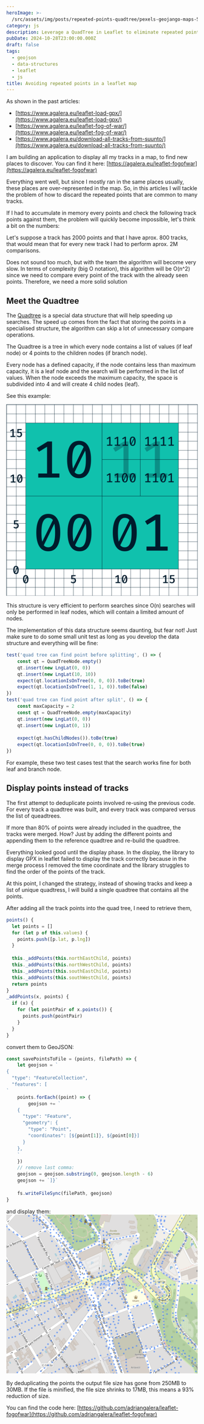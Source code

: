 ```yaml
---
heroImage: >-
  /src/assets/img/posts/repeated-points-quadtree/pexels-geojango-maps-50965933-7663519.jpg
category: js
description: Leverage a QuadTree in Leaflet to eliminate repeated points, dramatically reducing file size and boosting performance with efficient data deduplication and smart testing.
pubDate: 2024-10-28T23:00:00.000Z
draft: false
tags:
  - geojson
  - data-structures
  - leaflet
  - js
title: Avoiding repeated points in a leaflet map
---
```


As shown in the past articles:

- [https://www.agalera.eu/leaflet-load-gpx/](https://www.agalera.eu/leaflet-load-gpx/)
- [https://www.agalera.eu/leaflet-fog-of-war/](https://www.agalera.eu/leaflet-fog-of-war/)
- [https://www.agalera.eu/download-all-tracks-from-suunto/](https://www.agalera.eu/download-all-tracks-from-suunto/)

I am building an application to display all my tracks in a map, to find new places to discover. You can find it here: [https://agalera.eu/leaflet-fogofwar](https://agalera.eu/leaflet-fogofwar)

Everything went well, but since I mostly ran in the same places usually, these places are over-represented in the map. So, in this articles I will tackle the problem of how to discard the repeated points that are common to many tracks.

If I had to accumulate in memory every points and check the following track points against them, the problem will quickly become impossible, let's think a bit on the numbers:

Let's suppose a track has 2000 points and that I have aprox. 800 tracks, that would mean that for every new track I had to perform aprox. 2M comparisons.

Does not sound too much, but with the team the algorithm will become very slow. In terms of complexity (big O notation), this algorithm will be O(n^2) since we need to compare every point of the track with the already seen points. Therefore, we need a more solid solution

## Meet the Quadtree

The [Quadtree](https://en.wikipedia.org/wiki/Quadtree 'Quadtree') is a special data structure that will help speeding up searches. The speed up comes from the fact that storing the points in a specialised structure, the algorithm can skip a lot of unnecessary compare operations.

The Quadtree is a tree in which every node contains a list of values (if leaf node) or 4 points to the children nodes (if branch node).

Every node has a defined capacity, if the node contains less than maximum capacity, it is a leaf node and the search will be performed in the list of values. When the node exceeds the maximum capacity, the space is subdivided into 4 and will create 4 child nodes (leaf).

See this example:

![](/src/assets/img/posts/repeated-points-quadtree/2D_Binary_Index.svg.png)

This structure is very efficient to perform searches since O(n) searches will only be performed in leaf nodes, which will contain a limited amount of nodes.

The implementation of this data structure seems daunting, but fear not! Just make sure to do some small unit test as long as you develop the data structure and everything will be fine:

```javascript
test('quad tree can find point before splitting', () => {
	const qt = QuadTreeNode.empty()
	qt.insert(new LngLat(0, 0))
	qt.insert(new LngLat(10, 10))
	expect(qt.locationIsOnTree(0, 0, 0)).toBe(true)
	expect(qt.locationIsOnTree(1, 1, 0)).toBe(false)
})
test('quad tree can find point after split', () => {
	const maxCapacity = 2
	const qt = QuadTreeNode.empty(maxCapacity)
	qt.insert(new LngLat(0, 0))
	qt.insert(new LngLat(0, 1))

	expect(qt.hasChildNodes()).toBe(true)
	expect(qt.locationIsOnTree(0, 0, 0)).toBe(true)
})
```

For example, these two test cases test that the search works fine for both leaf and branch node.

## Display points instead of tracks

The first attempt to deduplicate points involved re-using the previous code. For every track a quadtree was built, and every track was compared versus the list of queadtrees.

If more than 80% of points were already included in the quadtree, the tracks were merged. How? Just by adding the different points and appending them to the reference quadtree and re-build the quadtree.

Everything looked good until the display phase. In the display, the library to display GPX in leaflet failed to display the track correctly because in the merge process I removed the time coordinate and the library struggles to find the order of the points of the track.

At this point, I changed the strategy, instead of showing tracks and keep a list of unique quadtress, I will build a single quadtree that contains all the points.

After adding all the track points into the quad tree, I need to retrieve them,

```javascript
points() {
  let points = []
  for (let p of this.values) {
    points.push([p.lat, p.lng])
  }

  this._addPoints(this.northEastChild, points)
  this._addPoints(this.northWestChild, points)
  this._addPoints(this.southEastChild, points)
  this._addPoints(this.southWestChild, points)
  return points
}
_addPoints(x, points) {
  if (x) {
    for (let pointPair of x.points()) {
      points.push(pointPair)
    }
  }
}
```

convert them to GeoJSON:

```javascript
const savePointsToFile = (points, filePath) => {
	let geojson = `
{
  "type": "FeatureCollection",
  "features": [
`
	points.forEach((point) => {
		geojson += `
    {
      "type": "Feature",
      "geometry": {
        "type": "Point",
        "coordinates": [${point[1]}, ${point[0]}]
      }
    },
    `
	})
	// remove last comma:
	geojson = geojson.substring(0, geojson.length - 6)
	geojson += `]}`

	fs.writeFileSync(filePath, geojson)
}
```

and display them:![](</src/assets/img/posts/repeated-points-quadtree/Screenshot 2024-10-29 at 18.10.01.png>)

By deduplicating the points the output file size has gone from 250MB to 30MB. If the file is minified, the file size shrinks to 17MB, this means a 93% reduction of size.

You can find the code here: [https://github.com/adriangalera/leaflet-fogofwar](https://github.com/adriangalera/leaflet-fogofwar)
